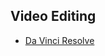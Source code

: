 ## Video Editing

* [Da Vinci Resolve](https://www.blackmagicdesign.com/products/davinciresolve/edit)